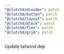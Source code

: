 ```yaml
---
"@clutchd/divider": patch
"@clutchd/button": patch
"@clutchd/layout": patch
"@clutchd/block": patch
"@clutchd/flex": patch
"@clutchd/grid": patch
---
```


Update tailwind dep

